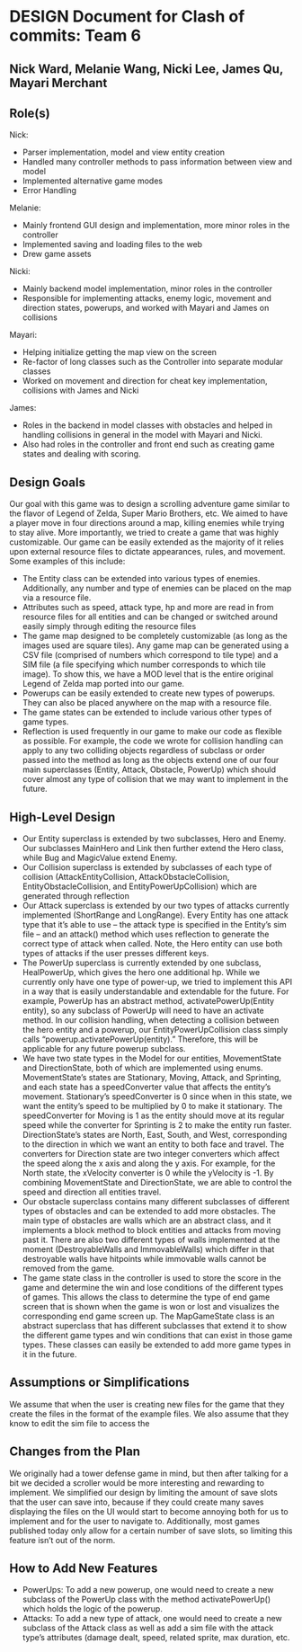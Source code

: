 # DESIGN Document for Clash of commits: Team 6
## Nick Ward, Melanie Wang, Nicki Lee, James Qu, Mayari Merchant

## Role(s)
Nick:
* Parser implementation, model and view entity creation
* Handled many controller methods to pass information between view and model
* Implemented alternative game modes
* Error Handling

Melanie:
* Mainly frontend GUI design and implementation, more minor roles in the controller
* Implemented saving and loading files to the web
* Drew game assets

Nicki:
* Mainly backend model implementation, minor roles in the controller
* Responsible for implementing attacks, enemy logic, movement and direction states, powerups, and worked with Mayari and James on collisions

Mayari:
* Helping initialize getting the map view on the screen
* Re-factor of long classes such as the Controller into separate modular classes
* Worked on movement and direction for cheat key implementation, collisions with James and Nicki

James:
* Roles in the backend in model classes with obstacles and helped in handling collisions in general in the model with Mayari and Nicki.
* Also had roles in the controller and front end such as creating game states and dealing with scoring.

## Design Goals
Our goal with this game was to design a scrolling adventure game similar to the flavor of Legend of Zelda, Super Mario Brothers, etc. We aimed to have a player move in four directions around a map, killing enemies while trying to stay alive. More importantly, we tried to create a game that was highly customizable. Our game can be easily extended as the majority of it relies upon external resource files to dictate appearances, rules, and movement. Some examples of this include:
* The Entity class can be extended into various types of enemies. Additionally, any number and type of enemies can be placed on the map via a resource file.
* Attributes such as speed, attack type, hp and more are read in from resource files for all entities and can be changed or switched around easily simply through editing the resource files
* The game map designed to be completely customizable (as long as the images used are square tiles). Any game map can be generated using a CSV file (comprised of numbers which correspond to tile type) and a SIM file (a file specifying which number corresponds to which tile image). To show this, we have a MOD level that is the entire original Legend of Zelda map ported into our game.
* Powerups can be easily extended to create new types of powerups. They can also be placed anywhere on the map with a resource file.
* The game states can be extended to include various other types of game types.
* Reflection is used frequently in our game to make our code as flexible as possible. For example, the code we wrote for collision handling can apply to any two colliding objects regardless of subclass or order passed into the method as long as the objects extend one of our four main superclasses (Entity, Attack, Obstacle, PowerUp) which should cover almost any type of collision that we may want to implement in the future.



## High-Level Design


* Our Entity superclass is extended by two subclasses, Hero and Enemy. Our subclasses MainHero and Link then further extend the Hero class, while Bug and MagicValue extend Enemy.
* Our Collision superclass is extended by subclasses of each type of collision (AttackEntityCollision, AttackObstacleCollision, EntityObstacleCollision, and EntityPowerUpCollision) which are generated through reflection
* Our Attack superclass is extended by our two types of attacks currently implemented (ShortRange and LongRange). Every Entity has one attack type that it’s able to use – the attack type is specified in the Entity’s sim file – and an attack() method which uses reflection to generate the correct type of attack when called. Note, the Hero entity can use both types of attacks if the user presses different keys.
* The PowerUp superclass is currently extended by one subclass, HealPowerUp, which gives the hero one additional hp. While we currently only have one type of power-up, we tried to implement this API  in a way that is easily understandable and extendable for the future. For example, PowerUp has an abstract method, activatePowerUp(Entity entity), so any subclass of PowerUp will need to have an activate method. In our collision handling, when detecting a collision between the hero entity and a powerup, our EntityPowerUpCollision class simply calls “powerup.activatePowerUp(entity).” Therefore, this will be applicable for any future powerup subclass.
* We have two state types in the Model for our entities, MovementState and DirectionState, both of which are implemented using enums. MovementState’s states are Stationary, Moving, Attack, and Sprinting, and each state has a speedConverter value that affects the entity’s movement. Stationary’s speedConverter is 0 since when in this state, we want the entity’s speed to be multiplied by 0 to make it stationary. The speedConverter for Moving is 1 as the entity should move at its regular speed while the converter for Sprinting is 2 to make the entity run faster. DirectionState’s states are North, East, South, and West, corresponding to the direction in which we want an entity to both face and travel. The converters for Direction state are two integer converters which affect the speed along the x axis and along the y axis. For example, for the North state, the xVelocity converter is 0 while the yVelocity is -1. By combining MovementState and DirectionState, we are able to control the speed and direction all entities travel.
* Our obstacle superclass contains many different subclasses of different types of obstacles and can be extended to add more obstacles. The main type of obstacles are walls which are an abstract class, and it implements a block method to block entities and attacks from moving past it. There are also two different types of walls implemented at the moment (DestroyableWalls and ImmovableWalls) which differ in that destroyable walls have hitpoints while immovable walls cannot be removed from the game.
* The game state class in the controller is used to store the score in the game and determine the win and lose conditions of the different types of games. This allows the class to determine the type of end game screen that is shown when the game is won or lost and visualizes the corresponding end game screen up. The MapGameState class is an abstract superclass that has different subclasses that extend it to show the different game types and win conditions that can exist in those game types. These classes can easily be extended to add more game types in it in the future.

## Assumptions or Simplifications
We assume that when the user is creating new files for the game that they create the files in the format of the example files. We also assume that they know to edit the sim file to access the

## Changes from the Plan
We originally had a tower defense game in mind, but then after talking for a bit we decided a scroller would be more interesting and rewarding to implement.
We simplified our design by limiting the amount of save slots that the user can save into, because if they could create many saves displaying the files on the UI would start to become annoying both for us to implement and for the user to navigate to. Additionally, most games published today only allow for a certain number of save slots, so limiting this feature isn’t out of the norm.

## How to Add New Features
* PowerUps: To add a new powerup, one would need to create a new subclass of the PowerUp class with the method activatePowerUp() which holds the logic of the powerup.
* Attacks: To add a new type of attack, one would need to create a new subclass of the Attack class as well as add a sim file with the attack type’s attributes (damage dealt, speed, related sprite, max duration, etc.